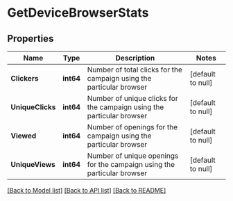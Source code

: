 # GetDeviceBrowserStats

## Properties
Name | Type | Description | Notes
------------ | ------------- | ------------- | -------------
**Clickers** | **int64** | Number of total clicks for the campaign using the particular browser | [default to null]
**UniqueClicks** | **int64** | Number of unique clicks for the campaign using the particular browser | [default to null]
**Viewed** | **int64** | Number of openings for the campaign using the particular browser | [default to null]
**UniqueViews** | **int64** | Number of unique openings for the campaign using the particular browser | [default to null]

[[Back to Model list]](../README.md#documentation-for-models) [[Back to API list]](../README.md#documentation-for-api-endpoints) [[Back to README]](../README.md)


